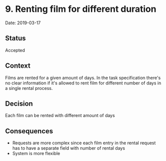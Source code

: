 # 9. Renting film for different duration

Date: 2019-03-17

## Status

Accepted

## Context

Films are rented for a given amount of days. In the task specification there's no clear information if it's allowed to rent film for different number of days in a single rental process.

## Decision

Each film can be rented with different amount of days

## Consequences

- Requests are more complex since each film entry in the rental request has to have a separate field with number of rental days
- System is more flexible



